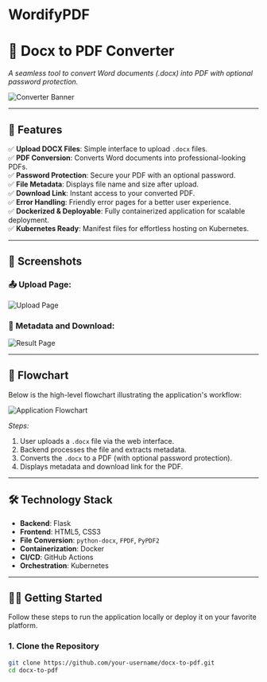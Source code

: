 # WordifyPDF
# 📄 **Docx to PDF Converter**  
*A seamless tool to convert Word documents (.docx) into PDF with optional password protection.*

![Converter Banner](https://via.placeholder.com/1200x300.png?text=Docx+to+PDF+Converter)  

---

## 🚀 **Features**
✅ **Upload DOCX Files**: Simple interface to upload `.docx` files.  
✅ **PDF Conversion**: Converts Word documents into professional-looking PDFs.  
✅ **Password Protection**: Secure your PDF with an optional password.  
✅ **File Metadata**: Displays file name and size after upload.  
✅ **Download Link**: Instant access to your converted PDF.  
✅ **Error Handling**: Friendly error pages for a better user experience.  
✅ **Dockerized & Deployable**: Fully containerized application for scalable deployment.  
✅ **Kubernetes Ready**: Manifest files for effortless hosting on Kubernetes.  

---

## 🎨 **Screenshots**

### 📤 Upload Page:
![Upload Page](https://via.placeholder.com/800x400.png?text=Upload+Page)

### 📜 Metadata and Download:
![Result Page](https://via.placeholder.com/800x400.png?text=Conversion+Successful)

---

## 📂 **Flowchart**

Below is the high-level flowchart illustrating the application's workflow:

![Application Flowchart](https://via.placeholder.com/800x400.png?text=Flowchart)

*Steps:*  
1. User uploads a `.docx` file via the web interface.  
2. Backend processes the file and extracts metadata.  
3. Converts the `.docx` to a PDF (with optional password protection).  
4. Displays metadata and download link for the PDF.  

---

## 🛠️ **Technology Stack**
- **Backend**: Flask
- **Frontend**: HTML5, CSS3
- **File Conversion**: `python-docx`, `FPDF`, `PyPDF2`
- **Containerization**: Docker
- **CI/CD**: GitHub Actions
- **Orchestration**: Kubernetes

---

## 🧑‍💻 **Getting Started**

Follow these steps to run the application locally or deploy it on your favorite platform.

### **1. Clone the Repository**
```bash
git clone https://github.com/your-username/docx-to-pdf.git
cd docx-to-pdf
